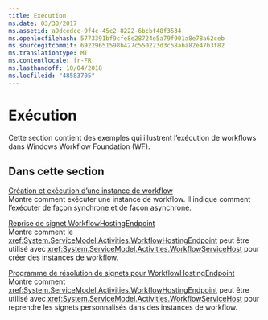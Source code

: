 ```yaml
---
title: Exécution
ms.date: 03/30/2017
ms.assetid: a9dcedcc-9f4c-45c2-8222-6bcbf48f3534
ms.openlocfilehash: 5773391bf9cfe8e28724e5a79f901a8e78a62ceb
ms.sourcegitcommit: 69229651598b427c550223d3c58aba82e47b3f82
ms.translationtype: MT
ms.contentlocale: fr-FR
ms.lasthandoff: 10/04/2018
ms.locfileid: "48583705"
---
```

# <a name="execution"></a>Exécution
Cette section contient des exemples qui illustrent l’exécution de workflows dans Windows Workflow Foundation (WF).  
  
## <a name="in-this-section"></a>Dans cette section
  
 [Création et exécution d’une instance de workflow](../../../../docs/framework/windows-workflow-foundation/samples/creating-and-running-a-workflow-instance.md)  
 Montre comment exécuter une instance de workflow. Il indique comment l’exécuter de façon synchrone et de façon asynchrone.  
  
 [Reprise de signet WorkflowHostingEndpoint](../../../../docs/framework/windows-workflow-foundation/samples/workflowhostingendpoint-resume-bookmark.md)  
 Montre comment le <xref:System.ServiceModel.Activities.WorkflowHostingEndpoint> peut être utilisé avec <xref:System.ServiceModel.Activities.WorkflowServiceHost> pour créer des instances de workflow.  
  
 [Programme de résolution de signets pour WorkflowHostingEndpoint](../../../../docs/framework/windows-workflow-foundation/samples/bookmark-resolver-for-workflowhostingendpoint.md)  
 Montre comment <xref:System.ServiceModel.Activities.WorkflowHostingEndpoint> peut être utilisé avec <xref:System.ServiceModel.Activities.WorkflowServiceHost> pour reprendre les signets personnalisés dans des instances de workflow.
